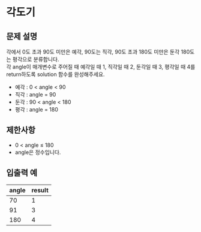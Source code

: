 # 각도기

## 문제 설명

각에서 0도 초과 90도 미만은 예각, 90도는 직각, 90도 초과 180도 미만은 둔각 180도는 평각으로 분류합니다.  
각 angle이 매개변수로 주어질 때 예각일 때 1, 직각일 때 2, 둔각일 때 3, 평각일 때 4를 return하도록 solution 함수를 완성해주세요.  

- 예각 : 0 < angle < 90
- 직각 : angle = 90
- 둔각 : 90 < angle < 180
- 평각 : angle = 180


## 제한사항

- 0 < angle ≤ 180
- angle은 정수입니다.


## 입출력 예

| angle | result |
|-------|--------|
| 70    | 1      |
| 91    | 3      |
| 180   | 4      |
